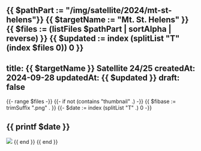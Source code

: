 {{ $pathPart := "/img/satellite/2024/mt-st-helens"}}
{{ $targetName := "Mt. St. Helens" }}
{{ $files := (listFiles $pathPart | sortAlpha | reverse) }}
{{ $updated := index (splitList "T" (index $files 0)) 0 }}
---
title: {{ $targetName }} Satellite 24/25
createdAt: 2024-09-28
updatedAt: {{ $updated }}
draft: false
---
{{- range $files -}}
    {{- if not (contains "thumbnail" .) -}}
        {{ $fibase := trimSuffix ".png" . }}
        {{- $date := index (splitList "T" .) 0 -}}

## {{ printf $date }}
[![]({{$pathPart}}/{{$fibase}}_thumbnail.png)]({{$pathPart}}/{{$fibase}}.png "{{ $targetName }} {{ $date }}")
    {{ end }}
{{ end }}
